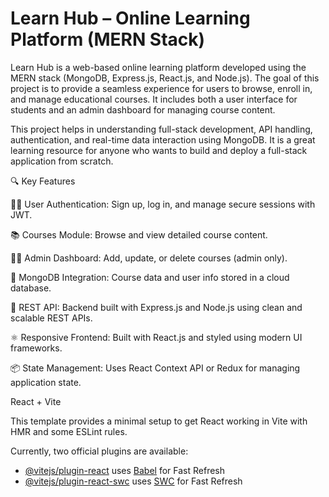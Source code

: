 # Learn Hub – Online Learning Platform (MERN Stack)
Learn Hub is a web-based online learning platform developed using the MERN stack (MongoDB, Express.js, React.js, and Node.js). 
The goal of this project is to provide a seamless experience for users to browse, enroll in, and manage educational courses. It includes both a user interface for students and an admin dashboard for managing course content.

This project helps in understanding full-stack development, API handling, authentication, and real-time data interaction using MongoDB.
It is a great learning resource for anyone who wants to build and deploy a full-stack application from scratch.

🔍 Key Features

👩‍🎓 User Authentication: Sign up, log in, and manage secure sessions with JWT.

📚 Courses Module: Browse and view detailed course content.

🧑‍🏫 Admin Dashboard: Add, update, or delete courses (admin only).

💾 MongoDB Integration: Course data and user info stored in a cloud database.

🔁 REST API: Backend built with Express.js and Node.js using clean and scalable REST APIs.

⚛ Responsive Frontend: Built with React.js and styled using modern UI frameworks.

📦 State Management: Uses React Context API or Redux for managing application state.

 React + Vite

This template provides a minimal setup to get React working in Vite with HMR and some ESLint rules.

Currently, two official plugins are available:

- [@vitejs/plugin-react](https://github.com/vitejs/vite-plugin-react/blob/main/packages/plugin-react/README.md) uses [Babel](https://babeljs.io/) for Fast Refresh
- [@vitejs/plugin-react-swc](https://github.com/vitejs/vite-plugin-react-swc) uses [SWC](https://swc.rs/) for Fast Refresh
